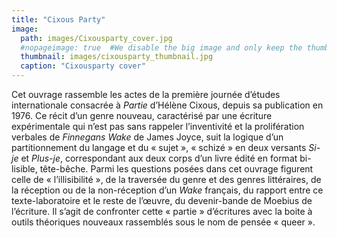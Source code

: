 ```yaml
---
title: "Cixous Party"
image:
  path: images/Cixousparty_cover.jpg
  #nopageimage: true  #We disable the big image and only keep the thumbnail
  thumbnail: images/cixousparty_thumbnail.jpg
  caption: "Cixousparty cover"
---
```


Cet ouvrage rassemble les actes de la première journée d’études internationale consacrée à *Partie* d’Hélène Cixous, depuis sa publication en 1976. Ce récit d’un genre nouveau, caractérisé par une écriture expérimentale qui n’est pas sans rappeler l’inventivité et la prolifération verbales de *Finnegans Wake* de James Joyce, suit la logique d’un partitionnement du langage et du « sujet », « schizé » en deux versants *Si-je* et *Plus-je*, correspondant aux deux corps d’un livre édité en format bi-lisible, tête-bêche. Parmi les questions posées dans cet ouvrage figurent celle de « l’illisibilité », de la traversée du genre et des genres littéraires, de la réception ou de la non-réception d’un *Wake* français, du rapport entre ce texte-laboratoire et le reste de l’œuvre, du devenir-bande de Moebius de l’écriture. Il s’agit de confronter cette « partie » d’écritures avec la boite à outils théoriques nouveaux rassemblés sous le nom de pensée « queer ».
